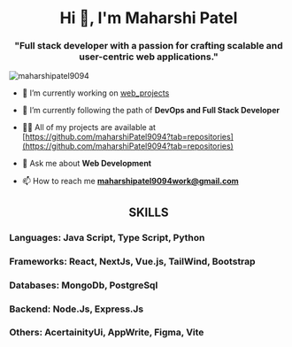 <h1 align="center">Hi 👋, I'm Maharshi Patel</h1>
<h3 align="center">"Full stack developer with a passion for crafting scalable and user-centric web applications."</h3>

<p align="left"> <img src="https://komarev.com/ghpvc/?username=maharshipatel9094&label=Profile%20views&color=0e75b6&style=flat" alt="maharshipatel9094" /> </p>

- 🔭 I’m currently working on [web_projects](https://github.com/maharshiPatel9094/WEB322-maharshi-patel)

- 🌱 I’m currently following the path of **DevOps and Full Stack Developer**

- 👨‍💻 All of my projects are available at [https://github.com/maharshiPatel9094?tab=repositories](https://github.com/maharshiPatel9094?tab=repositories)

- 💬 Ask me about **Web Development**

- 📫 How to reach me **maharshipatel9094work@gmail.com**

<h2 align="center">SKILLS</h2>
<h3>Languages: Java Script, Type Script, Python</h3>
<h3>Frameworks: React, NextJs, Vue.js, TailWind, Bootstrap</h3>
<h3>Databases: MongoDb, PostgreSql</h3>
<h3>Backend: Node.Js, Express.Js</h3>
<h3>Others: AcertainityUi, AppWrite, Figma, Vite</h3>

